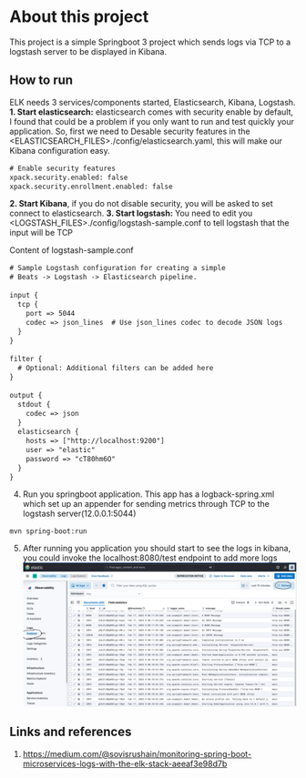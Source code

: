 # About this project
This project is a simple Springboot 3 project which sends logs via TCP to a logstash server to be displayed in Kibana.


## How to run
ELK needs 3 services/components started, Elasticsearch, Kibana, Logstash.
**1. Start elasticsearch:**
elasticsearch comes with security enable by default, I found that could be a problem if you only want to run and test quickly your application. So, first we need to Desable security features in the <ELASTICSEARCH_FILES>./config/elasticsearch.yaml, this will make our Kibana configuration easy.
```
# Enable security features
xpack.security.enabled: false
xpack.security.enrollment.enabled: false
```
**2. Start Kibana**, if you do not disable security, you will be asked to set connect to elasticsearch.
**3. Start logstash:**
You need to edit you <LOGSTASH_FILES>./config/logstash-sample.conf to tell logstash that the input will be TCP

Content of logstash-sample.conf
```
# Sample Logstash configuration for creating a simple
# Beats -> Logstash -> Elasticsearch pipeline.

input {
  tcp {
    port => 5044
    codec => json_lines  # Use json_lines codec to decode JSON logs
  }
}

filter {
  # Optional: Additional filters can be added here
}

output {
  stdout {
    codec => json
  }
  elasticsearch {
    hosts => ["http://localhost:9200"]
    user => "elastic"
    password => "cT80hm6O"
  }
}
```
4. Run you springboot application. This app has a logback-spring.xml which set up an appender for sending metrics through TCP to the logstash server(12.0.0.1:5044)
```
mvn spring-boot:run
```
5. After running you application you should start to see the logs in kibana, you could invoke the localhost:8080/test endpoint to add more logs
![img.png](img.png)

## Links and references
1. https://medium.com/@sovisrushain/monitoring-spring-boot-microservices-logs-with-the-elk-stack-aeeaf3e98d7b

